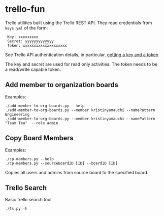 # trello-fun

Trello utilities built using the Trello REST API.  They read credentials from `keys.yml` of the form:

     Key: xxxxxxxxx
     Secret: yyyyyyyyyyyyy
     Token: xxxxxxxxxxxxxxxxxxxx

See Trello API authentication details, in particular, [getting a key and a token](https://trello.com/docs/gettingstarted/index.html#getting-an-application-key).

The key and secret are used for read only activities.
The token needs to be a read/write capable token.


## Add member to organization boards

Examples:

    ./add-member-to-org-boards.py --help
    ./add-member-to-org-boards.py --member kristinyamauchi --namePattern Engineering
    ./add-member-to-org-boards.py --member kristinyamauchi --namePattern "Team Tea"  --role admin

## Copy Board Members 

Examples:

    ./cp-members.py --help
    ./cp-members.py --sourceBoardID [ID] --boardID [ID]

Copies all users and admins from source board to the specified board.

## Trello Search

Basic trello search tool.

    ./ts.py -h
